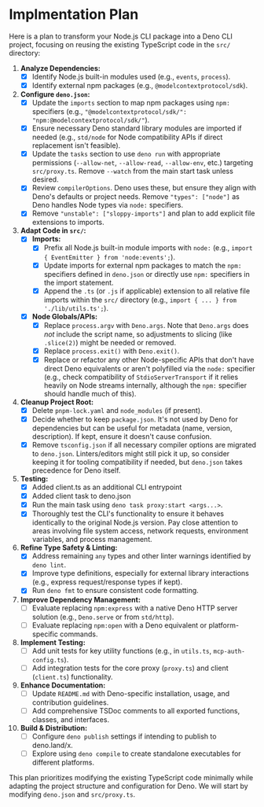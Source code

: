 # Implmentation Plan

Here is a plan to transform your Node.js CLI package into a Deno CLI project, focusing on reusing the existing TypeScript code in the `src/` directory:

1. **Analyze Dependencies:**
    - [x] Identify Node.js built-in modules used (e.g., `events`, `process`).
    - [x] Identify external npm packages (e.g., `@modelcontextprotocol/sdk`).
2. **Configure `deno.json`:**
    - [x] Update the `imports` section to map npm packages using `npm:` specifiers (e.g., `"@modelcontextprotocol/sdk/": "npm:@modelcontextprotocol/sdk/"`).
    - [x] Ensure necessary Deno standard library modules are imported if needed (e.g., `std/node` for Node compatibility APIs if direct replacement isn't feasible).
    - [x] Update the `tasks` section to use `deno run` with appropriate permissions (`--allow-net`, `--allow-read`, `--allow-env`, etc.) targeting `src/proxy.ts`. Remove `--watch` from the main start task unless desired.
    - [x] Review `compilerOptions`. Deno uses these, but ensure they align with Deno's defaults or project needs. Remove `"types": ["node"]` as Deno handles Node types via `node:` specifiers.
    - [x] Remove `"unstable": ["sloppy-imports"]` and plan to add explicit file extensions to imports.
3. **Adapt Code in `src/`:**
    - [x] **Imports:**
        - [x] Prefix all Node.js built-in module imports with `node:` (e.g., `import { EventEmitter } from 'node:events';`).
        - [x] Update imports for external npm packages to match the `npm:` specifiers defined in `deno.json` or directly use `npm:` specifiers in the import statement.
        - [x] Append the `.ts` (or `.js` if applicable) extension to all relative file imports within the `src/` directory (e.g., `import { ... } from './lib/utils.ts';`).
    - [x] **Node Globals/APIs:**
        - [x] Replace `process.argv` with `Deno.args`. Note that `Deno.args` does *not* include the script name, so adjustments to slicing (like `.slice(2)`) might be needed or removed.
        - [x] Replace `process.exit()` with `Deno.exit()`.
        - [x] Replace or refactor any other Node-specific APIs that don't have direct Deno equivalents or aren't polyfilled via the `node:` specifier (e.g., check compatibility of `StdioServerTransport` if it relies heavily on Node streams internally, although the `npm:` specifier should handle much of this).
4. **Cleanup Project Root:**
    - [x] Delete `pnpm-lock.yaml` and `node_modules` (if present).
    - [x] Decide whether to keep `package.json`. It's not used by Deno for dependencies but can be useful for metadata (name, version, description). If kept, ensure it doesn't cause confusion.
    - [x] Remove `tsconfig.json` if all necessary compiler options are migrated to `deno.json`. Linters/editors might still pick it up, so consider keeping it for tooling compatibility if needed, but `deno.json` takes precedence for Deno itself.
5. **Testing:**
    - [x] Added client.ts as an additional CLI entrypoint
    - [x] Added client task to deno.json
    - [x] Run the main task using `deno task proxy:start <args...>`.
    - [x] Thoroughly test the CLI's functionality to ensure it behaves identically to the original Node.js version. Pay close attention to areas involving file system access, network requests, environment variables, and process management.

6. **Refine Type Safety & Linting:**
    - [x] Address remaining `any` types and other linter warnings identified by `deno lint`.
    - [x] Improve type definitions, especially for external library interactions (e.g., express request/response types if kept).
    - [x] Run `deno fmt` to ensure consistent code formatting.
7. **Improve Dependency Management:**
    - [ ] Evaluate replacing `npm:express` with a native Deno HTTP server solution (e.g., `Deno.serve` or from `std/http`).
    - [ ] Evaluate replacing `npm:open` with a Deno equivalent or platform-specific commands.
8. **Implement Testing:**
    - [ ] Add unit tests for key utility functions (e.g., in `utils.ts`, `mcp-auth-config.ts`).
    - [ ] Add integration tests for the core proxy (`proxy.ts`) and client (`client.ts`) functionality.
9. **Enhance Documentation:**
    - [ ] Update `README.md` with Deno-specific installation, usage, and contribution guidelines.
    - [ ] Add comprehensive TSDoc comments to all exported functions, classes, and interfaces.
10. **Build & Distribution:**
    - [ ] Configure `deno publish` settings if intending to publish to deno.land/x.
    - [ ] Explore using `deno compile` to create standalone executables for different platforms.

This plan prioritizes modifying the existing TypeScript code minimally while adapting the project structure and configuration for Deno. We will start by modifying `deno.json` and `src/proxy.ts`.
